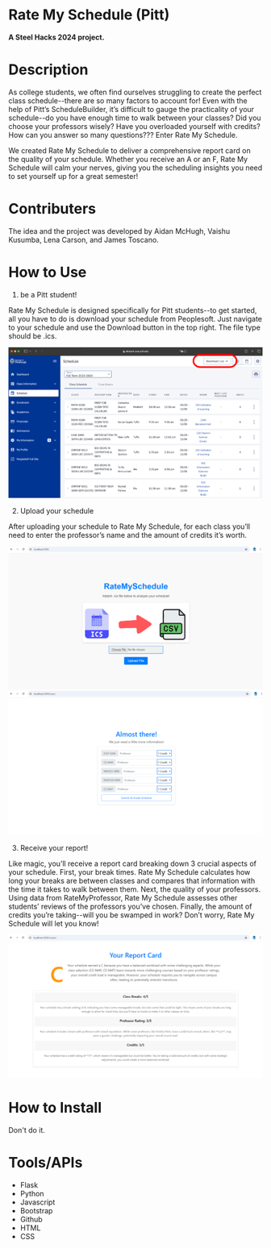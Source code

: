 # Rate My Schedule (Pitt)
**A Steel Hacks 2024 project.**

# **Description**

As college students, we often find ourselves struggling to create the perfect class schedule--there are so many factors to account for! Even with the help of Pitt’s ScheduleBuilder, it’s difficult to gauge the practicality of your schedule--do you have enough time to walk between your classes? Did you choose your professors wisely? Have you overloaded yourself with credits? How can you answer so many questions??? Enter Rate My Schedule.

We created Rate My Schedule to deliver a comprehensive report card on the quality of your schedule. Whether you receive an A or an F, Rate My Schedule will calm your nerves, giving you the scheduling insights you need to set yourself up for a great semester!

# **Contributers**

The idea and the project was developed by Aidan McHugh, Vaishu Kusumba, Lena Carson, and James Toscano.

# **How to Use**

1. be a Pitt student! 

Rate My Schedule is designed specifically for Pitt students--to get started, all you have to do is download your schedule from Peoplesoft. Just navigate to your schedule and use the Download button in the top right. The file type should be .ics.

![](images/example.png)

2. Upload your schedule

After uploading your schedule to Rate My Schedule, for each class you’ll need to enter the professor’s name and the amount of credits it’s worth. 

![](images/home.png)
![](images/input.png)

3. Receive your report!

Like magic, you’ll receive a report card breaking down 3 crucial aspects of your schedule. First, your break times. Rate My Schedule calculates how long your breaks are between classes and compares that information with the time it takes to walk between them. Next, the quality of your professors. Using data from RateMyProfessor, Rate My Schedule assesses other students’ reviews of the professors you’ve chosen. Finally, the amount of credits you’re taking--will you be swamped in work? Don’t worry, Rate My Schedule will let you know!

![](images/output.png)

# **How to Install**

Don't do it.

# **Tools/APIs**

+ Flask
+ Python
+ Javascript
+ Bootstrap
+ Github
+ HTML
+ CSS






